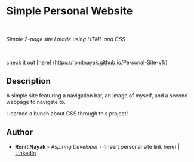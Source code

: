 # Simple Personal Website

<br>

_Simple 2-page site I made using HTML and CSS_

<br>

check it out [here] (https://ronitnayak.github.io/Personal-Site-v1/)

## Description

A simple site featuring a navigation bar, an image of myself, and a second webpage to navigate to. 

I learned a bunch about CSS through this project!

## Author

-   **Ronit Nayak** - _Aspiring Developer_ - (insert personal site link here) | [LinkedIn](https://www.linkedin.com/in/ronitnayak1/)
